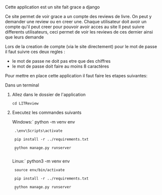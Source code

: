 Cette application est un site fait grace a django

Ce site permet de voir grace a un compte des reviews de livre.
On peut y demander une review ou en creer une.
Chaque utilisateur doit avoir un compte qu'il peut creer pour pouvoir avoir acces au site
Il peut suivre differents utilisateurs, ceci permet de voir les reviews de ces dernier ainsi que leurs demande

Lors de la creation de compte (via le site directement) pour le mot de passe il faut suivre ces deux regles :
 - le mot de passe ne doit pas etre que des chiffres
 - le mot de passe doit faire au moins 8 caractères

Pour mettre en place cette application il faut faire les etapes suivantes:

Dans un terminal
1. Allez dans le dossier de l'application

    `cd LITReview`

2. Executez les commandes suivants

    Windows:`
        python -m venv env

        .\env\Scripts\activate

        pip install -r ../requirements.txt

        python manage.py runserver
        `
    
    Linux:`
        python3 -m venv env

        source env/bin/activate

        pip install -r ../requirements.txt

        python manage.py runserver
        `